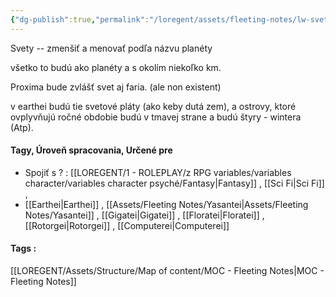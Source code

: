 ```yaml
---
{"dg-publish":true,"permalink":"/loregent/assets/fleeting-notes/lw-svety-nic-otazka/","noteIcon":""}
---
```




Svety -- zmenšiť  a menovať podľa názvu planéty

všetko to budú ako planéty a s okolím niekoľko km.

Proxima bude zvlášť svet aj faria. (ale non existent)

v earthei budú tie svetové pláty  (ako keby dutá zem), a ostrovy, ktoré ovplyvňujú ročné obdobie budú v tmavej strane a budú štyry - wintera (Atp).

<!--- ---------------------------------------------------------------------  -->

#### Tagy, Úroveň spracovania, Určené pre
- Spojiť s ? : [[LOREGENT/1 - ROLEPLAY/z RPG variables/variables character/variables character psyché/Fantasy\|Fantasy]] , [[Sci Fi\|Sci Fi]] ,
- [[Earthei\|Earthei]] , [[Assets/Fleeting Notes/Yasantei\|Assets/Fleeting Notes/Yasantei]] , [[Gigatei\|Gigatei]] , [[Floratei\|Floratei]] , [[Rotorgei\|Rotorgei]] , [[Computerei\|Computerei]] 

#### Tags : 
[[LOREGENT/Assets/Structure/Map of content/MOC - Fleeting Notes\|MOC - Fleeting Notes]]